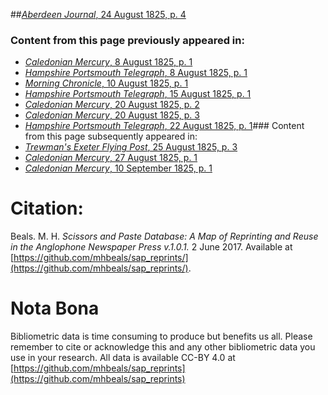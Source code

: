 ##[*Aberdeen Journal*, 24 August 1825, p. 4](https://mhbeals.github.io/sap_html/Aberdeen-Journal/Aberdeen-Journal-24-August-1825-p-4)

### Content from this page previously appeared in:
+ [*Caledonian Mercury*, 8 August 1825, p. 1](https://mhbeals.github.io/sap_html/Caledonian-Mercury/Caledonian-Mercury-8-August-1825-p-1)
+ [*Hampshire Portsmouth Telegraph*, 8 August 1825, p. 1](https://mhbeals.github.io/sap_html/Hampshire-Portsmouth-Telegraph/Hampshire-Portsmouth-Telegraph-8-August-1825-p-1)
+ [*Morning Chronicle*, 10 August 1825, p. 1](https://mhbeals.github.io/sap_html/Morning-Chronicle/Morning-Chronicle-10-August-1825-p-1)
+ [*Hampshire Portsmouth Telegraph*, 15 August 1825, p. 1](https://mhbeals.github.io/sap_html/Hampshire-Portsmouth-Telegraph/Hampshire-Portsmouth-Telegraph-15-August-1825-p-1)
+ [*Caledonian Mercury*, 20 August 1825, p. 2](https://mhbeals.github.io/sap_html/Caledonian-Mercury/Caledonian-Mercury-20-August-1825-p-2)
+ [*Caledonian Mercury*, 20 August 1825, p. 3](https://mhbeals.github.io/sap_html/Caledonian-Mercury/Caledonian-Mercury-20-August-1825-p-3)
+ [*Hampshire Portsmouth Telegraph*, 22 August 1825, p. 1](https://mhbeals.github.io/sap_html/Hampshire-Portsmouth-Telegraph/Hampshire-Portsmouth-Telegraph-22-August-1825-p-1)### Content from this page subsequently appeared in:
+ [*Trewman's Exeter Flying Post*, 25 August 1825, p. 3](https://mhbeals.github.io/sap_html/Trewman's-Exeter-Flying-Post/Trewman's-Exeter-Flying-Post-25-August-1825-p-3)
+ [*Caledonian Mercury*, 27 August 1825, p. 1](https://mhbeals.github.io/sap_html/Caledonian-Mercury/Caledonian-Mercury-27-August-1825-p-1)
+ [*Caledonian Mercury*, 10 September 1825, p. 1](https://mhbeals.github.io/sap_html/Caledonian-Mercury/Caledonian-Mercury-10-September-1825-p-1)
                    
# Citation: 

Beals. M. H. *Scissors and Paste Database: A Map of Reprinting and Reuse in the Anglophone Newspaper Press v.1.0.1.* 2 June 2017. Available at [https://github.com/mhbeals/sap_reprints/](https://github.com/mhbeals/sap_reprints/). 
                    
# Nota Bona

Bibliometric data is time consuming to produce but benefits us all. Please remember to cite or acknowledge this and any other bibliometric data you use in your research. All data is available CC-BY 4.0 at [https://github.com/mhbeals/sap_reprints](https://github.com/mhbeals/sap_reprints)